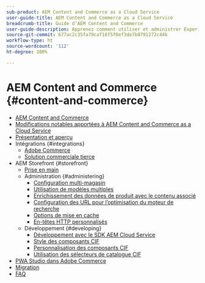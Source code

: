 ```yaml
---
sub-product: AEM Content and Commerce as a Cloud Service
user-guide-title: AEM Content and Commerce as a Cloud Service
breadcrumb-title: Guide d’AEM Content and Commerce
user-guide-description: Apprenez comment utiliser et administrer Experience Manager Content and Commerce as a Cloud Service.
source-git-commit: 677ac2c35fa79caf16f5f0ef3de7b0791272c44b
workflow-type: ht
source-wordcount: '112'
ht-degree: 100%

---
```



# AEM Content and Commerce {#content-and-commerce}

+ [AEM Content and Commerce](/help/commerce-cloud/home.md)
+ [Modifications notables apportées à AEM Content and Commerce as a Cloud Service](changes.md)
+ [Présentation et aperçu](introduction.md)
+ Intégrations {#integrations}
   + [Adobe Commerce](integrating/magento.md)
   + [Solution commerciale tierce](integrating/third-party.md)
+ AEM Storefront {#storefront}
   + [Prise en main](getting-started.md)
   + Administration {#administering}
      + [Configuration multi-magasin](configuring/multi-store-setup.md)
      + [Utilisation de modèles multiples](configuring/multi-template-usage.md)
      + [Enrichissement des données de produit avec le contenu associé](configuring/enrich-product-associated-content.md)
      + [Configuration des URL pour l’optimisation du moteur de recherche](configuring/advanced-url-configuration.md)
      + [Options de mise en cache](configuring/caching.md)
      + [En-têtes HTTP personnalisés](/help/commerce-cloud/configuring/custom-http-headers.md)
   + Développement {#developing}
      + [Développement avec le SDK AEM Cloud Service](develop.md)
      + [Style des composants CIF](customizing/style-cif-component.md)
      + [Personnalisation des composants CIF](customizing/customize-cif-components.md)
      + [Utilisation des sélecteurs de catalogue CIF](customizing/use-cif-pickers.md)
+ [PWA Studio dans Adobe Commerce](/help/commerce-cloud/pwa-studio/getting-started.md)
+ [Migration](migration.md)
+ [FAQ](faq.md)
